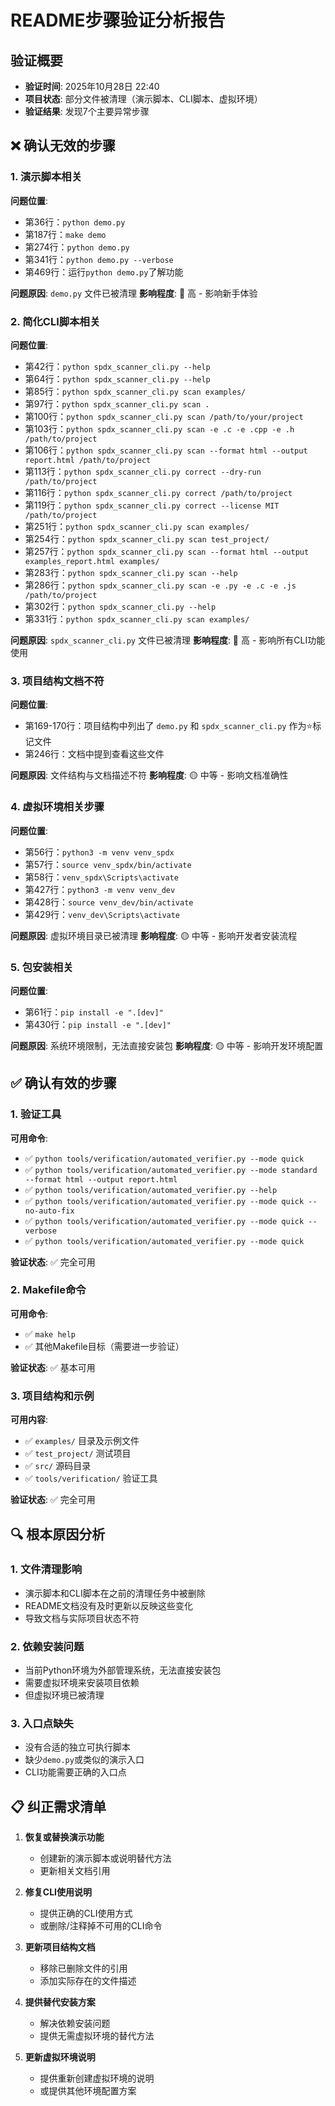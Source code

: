 # README步骤验证分析报告

## 验证概要
- **验证时间**: 2025年10月28日 22:40
- **项目状态**: 部分文件被清理（演示脚本、CLI脚本、虚拟环境）
- **验证结果**: 发现7个主要异常步骤

## ❌ 确认无效的步骤

### 1. 演示脚本相关
**问题位置**:
- 第36行：`python demo.py`
- 第187行：`make demo`
- 第274行：`python demo.py`
- 第341行：`python demo.py --verbose`
- 第469行：运行`python demo.py`了解功能

**问题原因**: `demo.py` 文件已被清理
**影响程度**: 🔴 高 - 影响新手体验

### 2. 简化CLI脚本相关
**问题位置**:
- 第42行：`python spdx_scanner_cli.py --help`
- 第64行：`python spdx_scanner_cli.py --help`
- 第85行：`python spdx_scanner_cli.py scan examples/`
- 第97行：`python spdx_scanner_cli.py scan .`
- 第100行：`python spdx_scanner_cli.py scan /path/to/your/project`
- 第103行：`python spdx_scanner_cli.py scan -e .c -e .cpp -e .h /path/to/project`
- 第106行：`python spdx_scanner_cli.py scan --format html --output report.html /path/to/project`
- 第113行：`python spdx_scanner_cli.py correct --dry-run /path/to/project`
- 第116行：`python spdx_scanner_cli.py correct /path/to/project`
- 第119行：`python spdx_scanner_cli.py correct --license MIT /path/to/project`
- 第251行：`python spdx_scanner_cli.py scan examples/`
- 第254行：`python spdx_scanner_cli.py scan test_project/`
- 第257行：`python spdx_scanner_cli.py scan --format html --output examples_report.html examples/`
- 第283行：`python spdx_scanner_cli.py scan --help`
- 第286行：`python spdx_scanner_cli.py scan -e .py -e .c -e .js /path/to/project`
- 第302行：`python spdx_scanner_cli.py --help`
- 第331行：`python spdx_scanner_cli.py scan examples/`

**问题原因**: `spdx_scanner_cli.py` 文件已被清理
**影响程度**: 🔴 高 - 影响所有CLI功能使用

### 3. 项目结构文档不符
**问题位置**:
- 第169-170行：项目结构中列出了 `demo.py` 和 `spdx_scanner_cli.py` 作为⭐标记文件
- 第246行：文档中提到查看这些文件

**问题原因**: 文件结构与文档描述不符
**影响程度**: 🟡 中等 - 影响文档准确性

### 4. 虚拟环境相关步骤
**问题位置**:
- 第56行：`python3 -m venv venv_spdx`
- 第57行：`source venv_spdx/bin/activate`
- 第58行：`venv_spdx\Scripts\activate`
- 第427行：`python3 -m venv venv_dev`
- 第428行：`source venv_dev/bin/activate`
- 第429行：`venv_dev\Scripts\activate`

**问题原因**: 虚拟环境目录已被清理
**影响程度**: 🟡 中等 - 影响开发者安装流程

### 5. 包安装相关
**问题位置**:
- 第61行：`pip install -e ".[dev]"`
- 第430行：`pip install -e ".[dev]"`

**问题原因**: 系统环境限制，无法直接安装包
**影响程度**: 🟡 中等 - 影响开发环境配置

## ✅ 确认有效的步骤

### 1. 验证工具
**可用命令**:
- ✅ `python tools/verification/automated_verifier.py --mode quick`
- ✅ `python tools/verification/automated_verifier.py --mode standard --format html --output report.html`
- ✅ `python tools/verification/automated_verifier.py --help`
- ✅ `python tools/verification/automated_verifier.py --mode quick --no-auto-fix`
- ✅ `python tools/verification/automated_verifier.py --mode quick --verbose`
- ✅ `python tools/verification/automated_verifier.py --mode quick`

**验证状态**: ✅ 完全可用

### 2. Makefile命令
**可用命令**:
- ✅ `make help`
- ✅ 其他Makefile目标（需要进一步验证）

**验证状态**: ✅ 基本可用

### 3. 项目结构和示例
**可用内容**:
- ✅ `examples/` 目录及示例文件
- ✅ `test_project/` 测试项目
- ✅ `src/` 源码目录
- ✅ `tools/verification/` 验证工具

**验证状态**: ✅ 完全可用

## 🔍 根本原因分析

### 1. 文件清理影响
- 演示脚本和CLI脚本在之前的清理任务中被删除
- README文档没有及时更新以反映这些变化
- 导致文档与实际项目状态不符

### 2. 依赖安装问题
- 当前Python环境为外部管理系统，无法直接安装包
- 需要虚拟环境来安装项目依赖
- 但虚拟环境已被清理

### 3. 入口点缺失
- 没有合适的独立可执行脚本
- 缺少`demo.py`或类似的演示入口
- CLI功能需要正确的入口点

## 📋 纠正需求清单

1. **恢复或替换演示功能**
   - 创建新的演示脚本或说明替代方法
   - 更新相关文档引用

2. **修复CLI使用说明**
   - 提供正确的CLI使用方式
   - 或删除/注释掉不可用的CLI命令

3. **更新项目结构文档**
   - 移除已删除文件的引用
   - 添加实际存在的文件描述

4. **提供替代安装方案**
   - 解决依赖安装问题
   - 提供无需虚拟环境的替代方法

5. **更新虚拟环境说明**
   - 提供重新创建虚拟环境的说明
   - 或提供其他环境配置方案